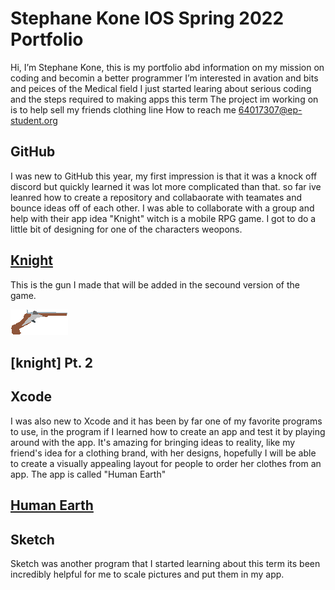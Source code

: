 # Stephane Kone  IOS Spring 2022 Portfolio 

Hi, I’m Stephane Kone, this is my portfolio abd information on my mission on coding and becomin a better programmer
I’m interested in avation and bits and peices of the Medical field 
I just started learing about serious coding and the steps required to making apps this term 
The project im working on is to help sell my friends clothing line
How to reach me 64017307@ep-student.org


## GitHub

I was new to GitHub this year, my first impression is that it was a knock off discord but quickly learned it was lot more complicated than that. 
so far ive leanred how to create a repository and collabaorate with teamates and bounce ideas off of each other. I was able to collaborate with a group and help with their app idea "Knight" witch is a mobile RPG game. I got to do a little bit of designing for one of the characters weopons.

## [Knight](https://github.com/EPHS-iOS/knight#knight)
This is the gun I made that will be added in the secound version of the game.

![gun](image-2.png)
## [knight] Pt. 2
 

## Xcode 

I was also new to Xcode and it has been by far one of my favorite programs to use, in the program if I learned how to create an app and
test it by playing around with the app. It's amazing for bringing ideas to reality, like my friend's idea for a clothing brand, with her designs, hopefully I will be able to create a visually appealing layout for people to order her clothes from an app. The app is called "Human Earth"

## [Human Earth](https://github.com/EPHS-iOS/Human-Earth) 

## Sketch 

Sketch was another program that I started learning about this term its been incredibly helpful for me to scale pictures and put them in my app.

